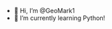 - 👋 Hi, I’m @GeoMark1
- 🌱 I’m currently learning Python!

<!---
GeoMark1/GeoMark1 is a ✨ special ✨ repository because its `README.md` (this file) appears on your GitHub profile.
You can click the Preview link to take a look at your changes.
--->
